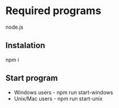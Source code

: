 # Required programs
node.js

## Instalation
npm i

## Start program
* Windows users - npm run start-windows
* Unix/Mac users - npm run start-unix
